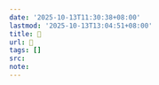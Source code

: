 ```yaml
---
date: '2025-10-13T11:30:38+08:00'
lastmod: '2025-10-13T13:04:51+08:00'
title: 󰦦
url: 󰦦
tags: []
src:
note:
---
```

